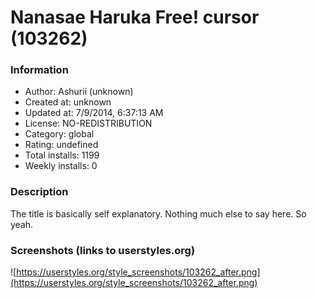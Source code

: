 # Nanasae Haruka Free! cursor (103262)

### Information
- Author: Ashurii (unknown)
- Created at: unknown
- Updated at: 7/9/2014, 6:37:13 AM
- License: NO-REDISTRIBUTION
- Category: global
- Rating: undefined
- Total installs: 1199
- Weekly installs: 0


### Description
The title is basically self explanatory. Nothing much else to say here. So yeah.


### Screenshots (links to userstyles.org)
![https://userstyles.org/style_screenshots/103262_after.png](https://userstyles.org/style_screenshots/103262_after.png)


